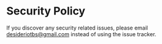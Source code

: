 # Security Policy

If you discover any security related issues, please email desideriotbs@gmail.com instead of using the issue tracker.
